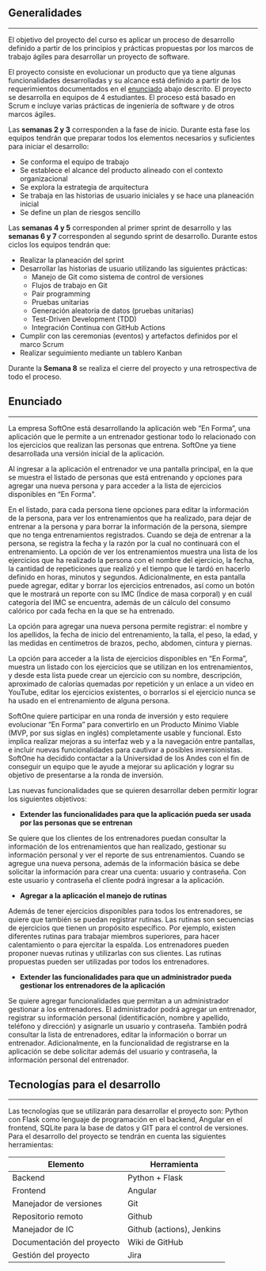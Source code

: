 ## Generalidades
---

El objetivo del proyecto del curso es aplicar un proceso de desarrollo definido a partir de los principios y prácticas propuestas por los marcos de trabajo ágiles para desarrollar un proyecto de software. 

El proyecto consiste en evolucionar un producto que ya tiene algunas funcionalidades desarrolladas y su alcance está definido a partir de los requerimientos documentados en el [enunciado](/mt2_procesos_guias_proyecto/#enunciado) abajo descrito. El proyecto se desarrolla en equipos de 4 estudiantes. El proceso está basado en Scrum e incluye varias prácticas de ingeniería de software y de otros marcos ágiles.

Las **semanas 2 y 3** corresponden a la fase de inicio. Durante esta fase los equipos tendrán que preparar todos los elementos necesarios y suficientes para iniciar el desarrollo: 

- Se conforma el equipo de trabajo
- Se establece el alcance del producto alineado con el contexto organizacional
- Se explora la estrategia de arquitectura
- Se trabaja en las historias de usuario iniciales y se hace una planeación inicial
- Se define un plan de riesgos sencillo
 
Las **semanas 4 y 5** corresponden al primer sprint de desarrollo y las **semanas 6 y 7** corresponden al segundo sprint de desarrollo. Durante estos ciclos los equipos tendrán que:

- Realizar la planeación del sprint
- Desarrollar las historias de usuario utilizando las siguientes prácticas:
  -  Manejo de Git como sistema de control de versiones
  -  Flujos de trabajo en Git
  -  Pair programming
  -  Pruebas unitarias
  -  Generación aleatoria de datos (pruebas unitarias)
  -  Test-Driven Development (TDD)
  -  Integración Continua con GitHub Actions
- Cumplir con las ceremonias (eventos) y artefactos definidos por el marco Scrum 
- Realizar seguimiento mediante un tablero Kanban

Durante la **Semana 8** se realiza el cierre del proyecto y una retrospectiva de todo el proceso.

## Enunciado
---

La empresa SoftOne está desarrollando la aplicación web “En Forma”, una aplicación que le permite a un entrenador gestionar todo lo relacionado con los ejercicios que realizan las personas que entrena. SoftOne ya tiene desarrollada una versión inicial de la aplicación.

Al ingresar a la aplicación el entrenador ve una pantalla principal, en la que se muestra el listado de personas que está entrenando y opciones para agregar una nueva persona y para acceder a la lista de ejercicios disponibles en “En Forma”.   

En el listado, para cada persona tiene opciones para editar la información de la persona, para ver los entrenamientos que ha realizado, para dejar de entrenar a la persona y para borrar la información de la persona, siempre que no tenga entrenamientos registrados. Cuando se deja de entrenar a la persona, se registra la fecha y la razón por la cual no continuará con el entrenamiento. La opción de ver los entrenamientos muestra una lista de los ejercicios que ha realizado la persona con el nombre del ejercicio, la fecha, la cantidad de repeticiones que realizó y el tiempo que le tardó en hacerlo definido en horas, minutos y segundos. Adicionalmente, en esta pantalla puede agregar, editar y borrar los ejercicios entrenados, así como un botón que le mostrará un reporte con su IMC (Índice de masa corporal) y en cuál categoría del IMC se encuentra, además de un cálculo del consumo calórico por cada fecha en la que se ha entrenado. 

La opción para agregar una nueva persona permite registrar: el nombre y los apellidos, la fecha de inicio del entrenamiento, la talla, el peso, la edad, y las medidas en centímetros de brazos, pecho, abdomen, cintura y piernas. 

La opción para acceder a la lista de ejercicios disponibles en “En Forma”, muestra un listado con los ejercicios que se utilizan en los entrenamientos, y desde esta lista puede crear un ejercicio con su nombre, descripción, aproximado de calorías quemadas por repetición y un enlace a un video en YouTube, editar los ejercicios existentes, o borrarlos si el ejercicio nunca se ha usado en el entrenamiento de alguna persona.  

SoftOne quiere participar en una ronda de inversión y esto requiere evolucionar “En Forma” para convertirlo en un Producto Mínimo Viable (MVP, por sus siglas en inglés) completamente usable y funcional. Esto implica realizar mejoras a su interfaz web y a la navegación entre pantallas, e incluir nuevas funcionalidades para cautivar a posibles inversionistas.  SoftOne ha decidido contactar a la Universidad de los Andes con el fin de conseguir un equipo que le ayude a mejorar su aplicación y lograr su objetivo de presentarse a la ronda de inversión. 

Las nuevas funcionalidades que se quieren desarrollar deben permitir lograr los siguientes objetivos:  

- **Extender las funcionalidades para que la aplicación pueda ser usada por las personas que se entrenan** 

Se quiere que los clientes de los entrenadores puedan consultar la información de los entrenamientos que han realizado, gestionar su información personal y ver el reporte de sus entrenamientos. Cuando se agregue una nueva persona, además de la información básica se debe solicitar la información para crear una cuenta: usuario y contraseña. Con este usuario y contraseña el cliente podrá ingresar a la aplicación. 

- **Agregar a la aplicación el manejo de rutinas** 

Además de tener ejercicios disponibles para todos los entrenadores, se quiere que también se puedan registrar rutinas. Las rutinas son secuencias de ejercicios que tienen un propósito específico. Por ejemplo, existen diferentes rutinas para trabajar miembros superiores, para hacer calentamiento o para ejercitar la espalda. Los entrenadores pueden proponer nuevas rutinas y utilizarlas con sus clientes. Las rutinas propuestas pueden ser utilizadas por todos los entrenadores.  

- **Extender las funcionalidades para que un administrador pueda gestionar los entrenadores de la aplicación**  

Se quiere agregar funcionalidades que permitan a un administrador gestionar a los entrenadores. El administrador podrá agregar un entrenador, registrar su información personal (identificación, nombre y apellido, teléfono y dirección) y asignarle un usuario y contraseña. También podrá consultar la lista de entrenadores, editar la información o borrar un entrenador.  Adicionalmente, en la funcionalidad de registrarse en la aplicación se debe solicitar además del usuario y contraseña, la información personal del entrenador.  

## Tecnologías para el desarrollo 
---

Las tecnologías que se utilizarán para desarrollar el proyecto son: Python con Flask como lenguaje de programación en el backend, Angular en el frontend,  SQLite para la base de datos y GIT para el control de versiones. Para el desarrollo del proyecto se tendrán en cuenta las siguientes herramientas:

| Elemento                  | Herramienta |
| ------------------------- | ----------- |
| Backend                | Python + Flask |
| Frontend                  | Angular     |
| Manejador de versiones    | Git         |
| Repositorio remoto        | Github      |
| Manejador de IC    | Github (actions), Jenkins  |
| Documentación del proyecto     | Wiki de GitHub |
| Gestión del proyecto      | Jira |


